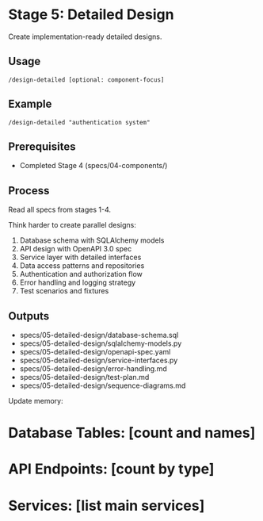 # Stage 5: Detailed Design
Create implementation-ready detailed designs.

## Usage
`/design-detailed [optional: component-focus]`

## Example
`/design-detailed "authentication system"`

## Prerequisites
- Completed Stage 4 (specs/04-components/)

## Process
Read all specs from stages 1-4.

Think harder to create parallel designs:
1. Database schema with SQLAlchemy models
2. API design with OpenAPI 3.0 spec
3. Service layer with detailed interfaces
4. Data access patterns and repositories
5. Authentication and authorization flow
6. Error handling and logging strategy
7. Test scenarios and fixtures

## Outputs
- specs/05-detailed-design/database-schema.sql
- specs/05-detailed-design/sqlalchemy-models.py
- specs/05-detailed-design/openapi-spec.yaml
- specs/05-detailed-design/service-interfaces.py
- specs/05-detailed-design/error-handling.md
- specs/05-detailed-design/test-plan.md
- specs/05-detailed-design/sequence-diagrams.md

Update memory:
# Database Tables: [count and names]
# API Endpoints: [count by type]
# Services: [list main services]